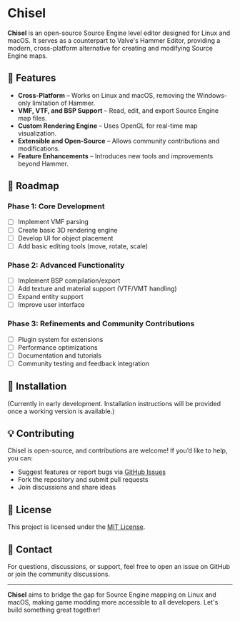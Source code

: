 # Chisel

**Chisel** is an open-source Source Engine level editor designed for Linux and macOS. It serves as a counterpart to Valve's Hammer Editor, providing a modern, cross-platform alternative for creating and modifying Source Engine maps.

## 🚀 Features
- **Cross-Platform** – Works on Linux and macOS, removing the Windows-only limitation of Hammer.
- **VMF, VTF, and BSP Support** – Read, edit, and export Source Engine map files.
- **Custom Rendering Engine** – Uses OpenGL for real-time map visualization.
- **Extensible and Open-Source** – Allows community contributions and modifications.
- **Feature Enhancements** – Introduces new tools and improvements beyond Hammer.

## 📜 Roadmap
### Phase 1: Core Development
- [ ] Implement VMF parsing
- [ ] Create basic 3D rendering engine
- [ ] Develop UI for object placement
- [ ] Add basic editing tools (move, rotate, scale)

### Phase 2: Advanced Functionality
- [ ] Implement BSP compilation/export
- [ ] Add texture and material support (VTF/VMT handling)
- [ ] Expand entity support
- [ ] Improve user interface

### Phase 3: Refinements and Community Contributions
- [ ] Plugin system for extensions
- [ ] Performance optimizations
- [ ] Documentation and tutorials
- [ ] Community testing and feedback integration

## 🔧 Installation
(Currently in early development. Installation instructions will be provided once a working version is available.)

## 💡 Contributing
Chisel is open-source, and contributions are welcome! If you’d like to help, you can:
- Suggest features or report bugs via [GitHub Issues](https://github.com/YOUR_USERNAME/Chisel/issues)
- Fork the repository and submit pull requests
- Join discussions and share ideas

## 📜 License
This project is licensed under the [MIT License](LICENSE).

## 📢 Contact
For questions, discussions, or support, feel free to open an issue on GitHub or join the community discussions.

---
**Chisel** aims to bridge the gap for Source Engine mapping on Linux and macOS, making game modding more accessible to all developers. Let's build something great together!


